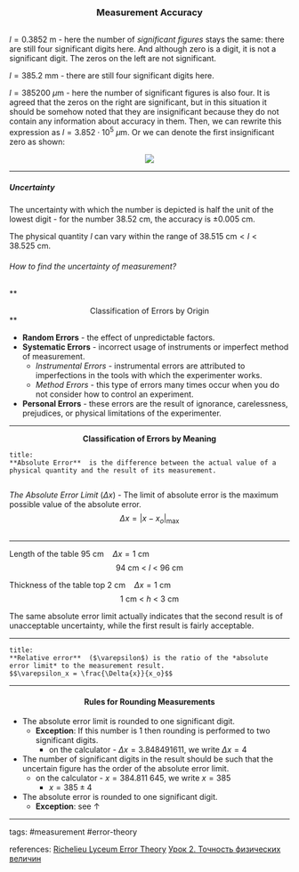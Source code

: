 ### <center>Measurement Accuracy</center>

<center>
	<img src="http://urlr.me/KtkGf" alt="" />
</center>

$l = 0.3852 \ \text{m}$ - here the number of *significant figures* stays the same: there are still four significant digits here.
And although zero is a digit, it is not a significant digit. The zeros on the left are not significant.

$l = 385.2 \ \text{mm}$ - there are still four significant digits here.

$l = 385200 \ \mu\text{m}$ - here the number of significant figures is also four. It is agreed that the zeros on the right are significant, but in this situation it should be somehow noted that they are insignificant because they do not contain any information about accuracy in them. Then, we can rewrite this expression as $l = 3.852 \cdot 10^5 \ \mu\text{m}$.  Or we can denote the first insignificant zero as shown:

<center><img src="http://urlr.me/fSzbx" alt="
" /></center>

___

##### Uncertainty

The uncertainty with which the number is depicted is half the unit of the lowest digit - for the number $38.52 \ \text{cm}$, the accuracy is $\pm 0.005 \ \text{cm}$.

The physical quantity $l$ can vary within the range of $38.515 \ \text{cm} < l < 38.525 \ \text{cm}$.

###### How to find the uncertainty of measurement?
** <center>
	Classification of Errors by Origin
	</center>**

- **Random Errors** -  the effect of unpredictable factors.
- **Systematic Errors**  - incorrect usage of instruments or imperfect method of measurement.
	- _Instrumental Errors_ - instrumental errors are attributed to imperfections in the tools with which the experimenter works.
	- _Method Errors_ - this type of errors many times occur when you do not consider how to control an experiment.
- **Personal Errors** - these errors are the result of ignorance, carelessness, prejudices, or physical limitations of the experimenter.
___
**<center> Classification of Errors by Meaning </center>**

```ad-definition
title:
**Absolute Error**  is the difference between the actual value of a physical quantity and the result of its measurement. 
```

<center ><img src="http://urlr.me/W281j" alt="" /></center>
	

*The Absolute Error Limit* ($\Delta{x}$) - The limit of absolute error is the maximum possible value of the absolute error. 
  $$\Delta{x} = |x - x_o|_{\max}$$
  
 <center><img src="http://urlr.me/95Kjq" alt="" /></center>

---
 
 Length of the table $95 \ \text{cm} \ \ \ \ \Delta x = 1 \ \text{cm}$
 $$94 \ \text{cm} \ < \ l \ < \ 96 \ \text{cm}$$
 
Thickness of the table top  $2 \ \text{cm} \ \ \ \ \Delta x = 1 \ \text{cm}$
 $$1 \ \text{cm} \ < \ h \ < \ 3 \ \text{cm}$$
 
 The same absolute error limit actually indicates that the second result is of unacceptable uncertainty, while the first result is fairly acceptable.
 
---

```ad-definition
title:
**Relative error**  ($\varepsilon$) is the ratio of the *absolute error limit* to the measurement result.
$$\varepsilon_x = \frac{\Delta{x}}{x_o}$$
```

---

#### <center>Rules for Rounding Measurements</center>

- The absolute error limit is rounded to one significant digit.
	- **Exception**: If this number is 1 then rounding is performed to two significant digits.
		- on the calculator - $\Delta{x} = 3.848491611$, we write $\Delta x = 4$
- The number of significant digits in the result should be such that the uncertain figure has the order of the absolute error limit.
	- on the calculator - $x = 384.811 \ 645$, we write $x = 385$
		- $x = 385 \pm 4$
- The absolute error is rounded to one significant digit.
	- **Exception**: see $\uparrow$




____

tags: #measurement #error-theory 

references: [Richelieu Lyceum Error Theory](http://www.rl.odessa.ua/media/_For_Liceistu/Physics/Labs_9_klass/Err_Theory.pdf)
[Урок 2. Точность физических величин](https://www.youtube.com/watch?v=AlKy1Oc0x-U&list=PL1Us50cZo25n0s1gsVxipdJkc6EQoptM5&index=2)